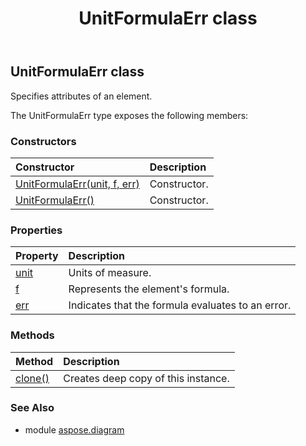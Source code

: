﻿---
title: UnitFormulaErr class
second_title: Aspose.Diagram for Python via .NET API References
description: 
type: docs
weight: 2420
url: /python-net/aspose.diagram/unitformulaerr/
is_root: false
---

## UnitFormulaErr class

Specifies attributes of an element.



The UnitFormulaErr type exposes the following members:

### Constructors
| Constructor | Description |
| :- | :- |
| [UnitFormulaErr(unit, f, err)](/diagram/python-net/aspose.diagram/unitformulaerr/__init__/#MeasureConst-str-str) | Constructor. |
| [UnitFormulaErr()](/diagram/python-net/aspose.diagram/unitformulaerr/__init__/#) | Constructor. |


### Properties
| Property | Description |
| :- | :- |
| [unit](/diagram/python-net/aspose.diagram/unitformulaerr/unit) | Units of measure. |
| [f](/diagram/python-net/aspose.diagram/unitformulaerr/f) | Represents the element's formula. |
| [err](/diagram/python-net/aspose.diagram/unitformulaerr/err) | Indicates that the formula evaluates to an error. |


### Methods
| Method | Description |
| :- | :- |
| [clone()](/diagram/python-net/aspose.diagram/unitformulaerr/clone/#) | Creates deep copy of this instance. |


### See Also

* module [aspose.diagram](../)
